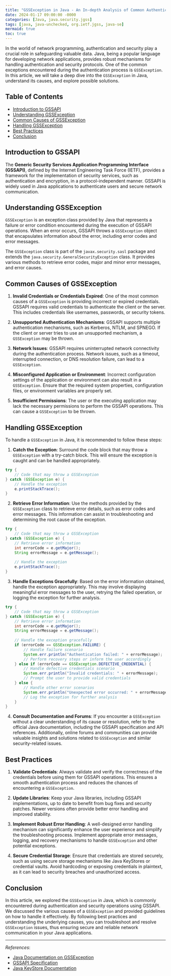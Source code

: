 ```yaml
---
title: "GSSException in Java - An In-depth Analysis of Common Authentication and Security Errors"
date: 2024-01-17 09:00:00 -0000
categories: [Java, java.security.jgss]
tags: [java, java-unchecked, org.ietf.jgss, java-se]
mermaid: true
toc: true
---
```



In the world of network programming, authentication and security play a crucial role in safeguarding valuable data. Java, being a popular language for developing network applications, provides robust mechanisms for handling authentication and security protocols. One of the common exceptions encountered during the authentication process is `GSSException`. In this article, we will take a deep dive into the `GSSException` in Java, understand its causes, and explore possible solutions.

## Table of Contents

- [Introduction to GSSAPI](#introduction-to-gssapi)
- [Understanding GSSException](#understanding-gssexception)
- [Common Causes of GSSException](#common-causes-of-gssexception)
- [Handling GSSException](#handling-gssexception)
- [Best Practices](#best-practices)
- [Conclusion](#conclusion)

## Introduction to GSSAPI

The **Generic Security Services Application Programming Interface (GSSAPI)**, defined by the Internet Engineering Task Force (IETF), provides a framework for the implementation of security services, such as authentication and encryption, in a protocol-independent manner. GSSAPI is widely used in Java applications to authenticate users and secure network communication.

## Understanding GSSException

`GSSException` is an exception class provided by Java that represents a failure or error condition encountered during the execution of GSSAPI operations. When an error occurs, GSSAPI throws a `GSSException` object that encapsulates information about the error, including error codes and error messages.

The `GSSException` class is part of the `javax.security.sasl` package and extends the `java.security.GeneralSecurityException` class. It provides various methods to retrieve error codes, major and minor error messages, and error causes.

## Common Causes of GSSException

1. **Invalid Credentials or Credentials Expired**: One of the most common causes of a `GSSException` is providing incorrect or expired credentials. GSSAPI requires valid credentials to authenticate the client or the server. This includes credentials like usernames, passwords, or security tokens.
   
2. **Unsupported Authentication Mechanisms**: GSSAPI supports multiple authentication mechanisms, such as Kerberos, NTLM, and SPNEGO. If the client or server tries to use an unsupported mechanism, a `GSSException` may be thrown.

3. **Network Issues**: GSSAPI requires uninterrupted network connectivity during the authentication process. Network issues, such as a timeout, interrupted connection, or DNS resolution failure, can lead to a `GSSException`.

4. **Misconfigured Application or Environment**: Incorrect configuration settings of the application or environment can also result in a `GSSException`. Ensure that the required system properties, configuration files, or environment variables are properly set.

5. **Insufficient Permissions**: The user or the executing application may lack the necessary permissions to perform the GSSAPI operations. This can cause a `GSSException` to be thrown.

## Handling GSSException

To handle a `GSSException` in Java, it is recommended to follow these steps:

1. **Catch the Exception**: Surround the code block that may throw a `GSSException` with a try-catch block. This will ensure the exception is caught and can be handled appropriately.

```java
try {
    // Code that may throw a GSSException
} catch (GSSException e) {
    // Handle the exception
    e.printStackTrace();
}
```

2. **Retrieve Error Information**: Use the methods provided by the `GSSException` class to retrieve error details, such as error codes and error messages. This information can assist in troubleshooting and determining the root cause of the exception.

```java
try {
    // Code that may throw a GSSException
} catch (GSSException e) {
    // Retrieve error information
    int errorCode = e.getMajor();
    String errorMessage = e.getMessage();
    
    // Handle the exception
    e.printStackTrace();
}
```

3. **Handle Exceptions Gracefully**: Based on the error information obtained, handle the exception appropriately. This may involve displaying meaningful error messages to the user, retrying the failed operation, or logging the exception for further analysis.

```java
try {
    // Code that may throw a GSSException
} catch (GSSException e) {
    // Retrieve error information
    int errorCode = e.getMajor();
    String errorMessage = e.getMessage();
    
    // Handle the exception gracefully
    if (errorCode == GSSException.FAILURE) {
        // Handle failure scenario
        System.err.println("Authentication failed: " + errorMessage);
        // Perform recovery steps or inform the user accordingly
    } else if (errorCode == GSSException.DEFECTIVE_CREDENTIAL) {
        // Handle defective credentials scenario
        System.err.println("Invalid credentials: " + errorMessage);
        // Prompt the user to provide valid credentials
    } else {
        // Handle other error scenarios
        System.err.println("Unexpected error occurred: " + errorMessage);
        // Log the exception for further analysis
    }
}
```

4. **Consult Documentation and Forums**: If you encounter a `GSSException` without a clear understanding of its cause or resolution, refer to the official Java documentation, including the GSSAPI specification and API references. Additionally, online forums and communities can provide valuable insights and solutions related to `GSSException` and similar security-related issues.

## Best Practices

1. **Validate Credentials**: Always validate and verify the correctness of the credentials before using them for GSSAPI operations. This ensures a smooth authentication process and reduces the chances of encountering a `GSSException`.

2. **Update Libraries**: Keep your Java libraries, including GSSAPI implementations, up to date to benefit from bug fixes and security patches. Newer versions often provide better error handling and improved stability.

3. **Implement Robust Error Handling**: A well-designed error handling mechanism can significantly enhance the user experience and simplify the troubleshooting process. Implement appropriate error messages, logging, and recovery mechanisms to handle `GSSException` and other potential exceptions.

4. **Secure Credential Storage**: Ensure that credentials are stored securely, such as using secure storage mechanisms like Java KeyStores or credential vaults. Avoid hardcoding or exposing credentials in plaintext, as it can lead to security breaches and unauthorized access.

## Conclusion

In this article, we explored the `GSSException` in Java, which is commonly encountered during authentication and security operations using GSSAPI. We discussed the various causes of a `GSSException` and provided guidelines on how to handle it effectively. By following best practices and understanding the underlying causes, you can troubleshoot and resolve `GSSException` issues, thus ensuring secure and reliable network communication in your Java applications.

---

*References*:

- [Java Documentation on GSSException](https://docs.oracle.com/en/java/javase/17/docs/api/jdk.security.jgss/javax/security/sasl/GSSException.html)
- [GSSAPI Specification](https://kb.iu.edu/d/algt)
- [Java KeyStore Documentation](https://docs.oracle.com/en/java/javase/17/security/java-keystore-architecture.html)
